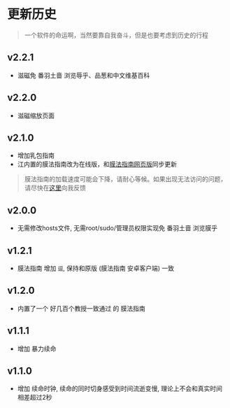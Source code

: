 # 更新历史

> 一个软件的命运啊，当然要靠自我奋斗，但是也要考虑到历史的行程

## v2.2.1

* 滋磁免 番羽土啬 浏览辱乎、品葱和中文维基百科

## v2.2.0

* 滋磁缩放页面

## v2.1.0

* 增加乳包指南
* 江内置的膜法指南改为在线版，和[膜法指南网页版](https://xmader.github.io/mogicians_manual)同步更新

> 膜法指南的加载速度可能会下降，请耐心等候。如果出现无法访问的问题，请尽快在[这里](https://github.com/Xmader/mohu/issues)向我反馈

## v2.0.0

* 无需修改hosts文件, 无需root/sudo/管理员权限实现免 番羽土啬 浏览膜乎

## v1.2.1

* 膜法指南 增加 `逗`, 保持和原版 (膜法指南 安卓客户端) 一致

## v1.2.0

* 内置了一个 好几百个教授一致通过 的 膜法指南

## v1.1.1

* 增加 暴力续命

## v1.1.0

* 增加 续命时钟, 续命的同时切身感受到时间流逝变慢, 理论上不会和真实时间相差超过2秒

